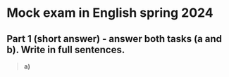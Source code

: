 # Mock exam in English spring 2024



## Part 1 (short answer) - answer both tasks (a and b). Write in full sentences.


> **a)**
